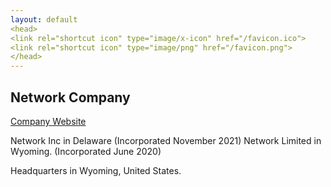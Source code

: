 ```yaml
---
layout: default
<head>
<link rel="shortcut icon" type="image/x-icon" href="/favicon.ico">
<link rel="shortcut icon" type="image/png" href="/favicon.png">
</head>
---
```


## Network Company

<a href="https://netxork.com">Company Website</a>
<br>

Network Inc in Delaware (Incorporated November 2021)
Network Limited in Wyoming. (Incorporated June 2020)

Headquarters in Wyoming, United States.
